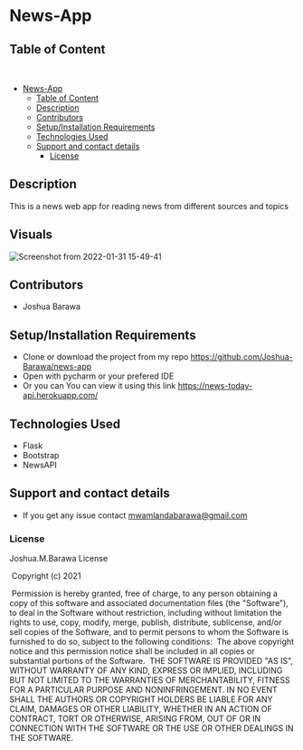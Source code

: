 # News-App

## Table of Content
​
- [News-App](#news-app)
  - [Table of Content](#table-of-content)
  - [Description](#description)
  - [Contributors](#contributors)
  - [Setup/Installation Requirements](#setupinstallation-requirements)
  - [Technologies Used](#technologies-used)
  - [Support and contact details](#support-and-contact-details)
    - [License](#license)

## Description
This is a news web app for reading news from different sources and topics
## Visuals
![Screenshot from 2022-01-31 15-49-41](https://user-images.githubusercontent.com/91249358/151797838-648f4030-7643-4601-8ae5-d613af5006dc.png)

## Contributors
* Joshua Barawa
## Setup/Installation Requirements
* Clone or download the project from my repo https://github.com/Joshua-Barawa/news-app
* Open with pycharm or your prefered IDE
* Or you can You can view it using this link https://news-today-api.herokuapp.com/

## Technologies Used
* Flask
* Bootstrap
* NewsAPI
## Support and contact details
* If you get any issue contact mwamlandabarawa@gmail.com
### License
Joshua.M.Barawa License


​
Copyright (c) 2021 



​
Permission is hereby granted, free of charge, to any person obtaining a copy
of this software and associated documentation files (the "Software"), to deal
in the Software without restriction, including without limitation the rights
to use, copy, modify, merge, publish, distribute, sublicense, and/or sell
copies of the Software, and to permit persons to whom the Software is
furnished to do so, subject to the following conditions:
​
The above copyright notice and this permission notice shall be included in all
copies or substantial portions of the Software.
​
THE SOFTWARE IS PROVIDED "AS IS", WITHOUT WARRANTY OF ANY KIND, EXPRESS OR
IMPLIED, INCLUDING BUT NOT LIMITED TO THE WARRANTIES OF MERCHANTABILITY,
FITNESS FOR A PARTICULAR PURPOSE AND NONINFRINGEMENT. IN NO EVENT SHALL THE
AUTHORS OR COPYRIGHT HOLDERS BE LIABLE FOR ANY CLAIM, DAMAGES OR OTHER
LIABILITY, WHETHER IN AN ACTION OF CONTRACT, TORT OR OTHERWISE, ARISING FROM,
OUT OF OR IN CONNECTION WITH THE SOFTWARE OR THE USE OR OTHER DEALINGS IN THE
SOFTWARE.
